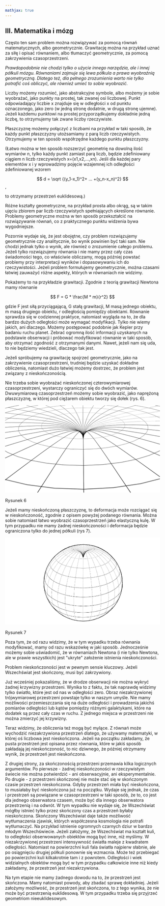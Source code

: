 ```yaml
---
mathjax: true
---
```

## III. Matematika i mózg

Często ten sam problem można rozwiązywać za pomocą równań matematycznych,
albo geometrycznie. Grawitację można na przykład uznać za siłę i opisać równaniem,
albo tłumaczyć geometrycznie, za pomocą zakrzywienia czasoprzestrzeni.

*Prawdopodobnie nie chodzi tylko o użycie innego narzędzia, ale i innej półkuli mózgu.
Równaniami zajmuje się lewa półkula a prawa wyobraźnią geometryczną.
Dlatego też, dla pełnego zrozumienia warto nie tylko potrafić coś obliczyć,
ale również umieć to sobie wyobrazić.*

Liczby możemy rozumieć, jako abstrakcyjne symbole, albo możemy je sobie wyobrażać,
jako punkty na prostej, tak zwanej osi liczbowej.
Punkt odpowiadający liczbie x znajduje się w odległości x od punktu oznaczonego,
jako zero (w jedną stronę dodatnie, w drugą stronę ujemne).
Jeżeli każdemu punktowi na prostej przyporządkujemy dokładnie jedną liczbę,
to otrzymujemy tak zwane liczby rzeczywiste.

Płaszczyznę możemy połączyć z liczbami na przykład w taki sposób,
że każdy punkt płaszczyzny utożsamiamy z parą liczb rzeczywistych.
Otrzymujemy w ten sposób współrzędne każdego punktu płaszczyzny.


(Łatwo można w ten sposób rozszerzyć geometrię na dowolną ilość wymiarów n, tylko każdy punkt
zamiast parą liczb, będzie zdefiniowany ciągiem n liczb rzeczywistych x=(x1,x2,...,xn).
Jeśli dla każdej pary elementów x i y wprowadzimy pojęcie wzajemnej ich odległości
zdefiniowanej wzorem

$$ d = \sqrt {(y_1-x_1)^2+ ... +(y_n-x_n)^2}  $$,

to otrzymamy przestrzeń euklidesową.)

Różne kształty geometryczne, na przykład prosta albo okrąg, są w takim ujęciu zbiorem par liczb rzeczywistych
spełniających określone równanie. Problemy geometryczne można w ten sposób przekształcić na rozwiązywanie równań,
co z praktycznego punktu widzenia bywa wygodniejsze.

Pozornie wydaje się, że jest obojętne, czy problem rozwiązujemy geometrycznie czy analitycznie,
bo wynik powinien być taki sam. Nie chodzi jednak tylko o wynik, ale również o zrozumienie całego problemu.
Jeżeli tylko rozwiązujemy równania i nie mamy przez cały czas świadomości tego, co właściwie obliczamy,
mogą później powstać problemy przy interpretacji wyników i dopasowywaniu ich do rzeczywistości.
Jeżeli problem formułujemy geometrycznie, można czasami łatwiej zauważyć różne aspekty,
których w równaniach nie widzimy.

Pokażemy to na przykładzie grawitacji. Zgodnie z  teorią grawitacji Newtona mamy równanie

$$ F = G * \frac{M * m}{r^2}  $$

gdzie F jest siłą przyciągającą, G stałą grawitacji, M masą jednego obiektu,  m masą drugiego obiektu,
r odległością pomiędzy  obiektami. Równanie sprawdza się w codziennej praktyce, natomiast wygląda na to,
że dla bardzo dużych odległości może wymagać modyfikacji. Tylko nie wiemy jakich, ani dlaczego.
Możemy postępować podobnie jak Kepler przy badaniu ruchu planet.
Zebrać ogromną ilość informacji uzyskanych na podstawie obserwacji i próbować modyfikować równanie w taki sposób,
aby otrzymać zgodność z otrzymanymi danymi. Nawet, jeżeli nam się uda, to nie będziemy wiedzieli, dlaczego tak jest.

Jeżeli spróbujemy na grawitację spojrzeć geometrycznie, jako na zakrzywienie czasoprzestrzeni,
trudniej będzie uzyskać dokładne obliczenia, natomiast dużo łatwiej możemy dostrzec, że problem jest związany z nieskończonością.

Nie trzeba sobie wyobrażać nieskończonej czterowymiarowej czasoprzestrzeni, wystarczy ograniczyć się do dwóch wymiarów.
Dwuwymiarową czasoprzestrzeń możemy sobie wyobrazić, jako naprężoną płaszczyznę,
w której pod ciężarem obiektu tworzy się dołek (rys. 6).

![rysunek6](../assets/img/rysunek6.png)

Rysunek 6

Jeżeli mamy nieskończoną płaszczyznę, to deformacja może rozciągać się w nieskończoność,
zgodnie z opisem powyżej podanego równania. Można sobie natomiast łatwo wyobrazić czasoprzestrzeń jako elastyczną kulę.
W tym przypadku nie mamy żadnej nieskończoności i deformacja będzie ograniczona tylko do jednej półkuli (rys 7).  

![rysunek7](../assets/img/rysunek7.png)

Rysunek 7

Poza tym, że od razu widzimy, że w tym wypadku trzeba równania modyfikować, mamy od razu wskazówkę w jaki sposób. Jednocześnie możemy sobie uświadomić, że w równaniach Newtona (i nie tylko Newtona, ale w prawie wszystkich)
jest "ukryte" założenie  istnienia nieskończoności. 

Problem nieskończoności jest w pewnym sensie kluczowy. Jeżeli Wszechświat jest skończony, musi być zakrzywiony.

Już wcześniej pokazaliśmy, że w drodze obserwacji nie można wykryć żadnej krzywizny przestrzeni.
Wynika to z faktu, że tak naprawdę widzimy tylko światło, które jest od nas w odległości zero.
Obraz niezakrzywionej trójwymiarowej przestrzeni powstaje tylko w naszym umyśle.
Nie mamy możliwości przemieszczania się na duże odległości i prowadzenia jakichś pomiarów odległości
lub kątów pomiędzy różnymi galaktykami, które na dodatek są przez cały czas w ruchu.
Z jednego miejsca w przestrzeni nie można zmierzyć jej krzywizny.

Teraz widzimy, że obliczenia też mogą być mylące. Z równań może wychodzić niezakrzywiona przestrzeń dlatego,
że używamy matematyki, w której oś liczbowa jest nieskończona. Jeżeli na początku zakładamy,
że pusta przestrzeń jest opisana przez równania, które w jakiś sposób zakładają jej nieskończoność,
to nic dziwnego, że później otrzymamy wynik, że przestrzeń jest nieskończona.

Z drugiej strony, za skończonością przestrzeni przemawia kilka logicznych argumentów.
Po pierwsze - żadnej nieskończoności w rzeczywistym świecie nie można potwierdzić - ani obserwacyjnie,
ani eksperymentalnie. Po drugie - z przestrzeni skończonej nie może stać się w skończonym czasie
przestrzeń nieskończona. Gdyby przestrzeń miała być nieskończona, to musiałaby być nieskończona już na początku.
Wydaje się jednak, że czas i przestrzeń są powiązane w czasoprzestrzeni w taki sposób, że to,
co jest dla jednego obserwatora czasem, może być dla innego obserwatora przestrzenią i na odwrót.
W tym wypadku nie wydaje się, że Wszechświat mógłby istnieć tylko przez skończony czas
a przestrzeń byłaby nieskończona.
Skończony Wszechświat daje także możliwość wytłumaczenia zjawisk,
których współczesna kosmologia nie potrafi wytłumaczyć. Na przykład istnienie ogromnych czarnych dziur
w bardzo młodym Wszechświecie. Jeżeli założymy, że Wszechświat ma kształt kuli,
to odległości obserwowanych obiektów mogą być inne, niż myślimy.
W niezakrzywionej przestrzeni intensywność światła maleje z kwadratem odległości.
Natomiast na powierzchni kuli fala światła najpierw słabnie, ale po osiągnięciu drugiej półkuli ponownie się wzmacnia.
Może też przebiegać po powierzchni kuli kilkakrotnie tam i z powrotem.
Odległości i wiek widzialnych obiektów mogą być w tym przypadku całkowicie inne niż kiedy zakładamy,
że przestrzeń jest niezakrzywiona.

Na tym etapie nie mamy żadnego dowodu na to, że przestrzeń jest skończona.
Mamy natomiast powody, aby zbadać sprawę dokładniej. Jeżeli założymy możliwość, że przestrzeń jest skończona,
to z tego wynika, że nie może być przestrzenią euklidesową.
W tym przypadku trzeba się przyjrzeć geometriom nieeuklidesowym.
